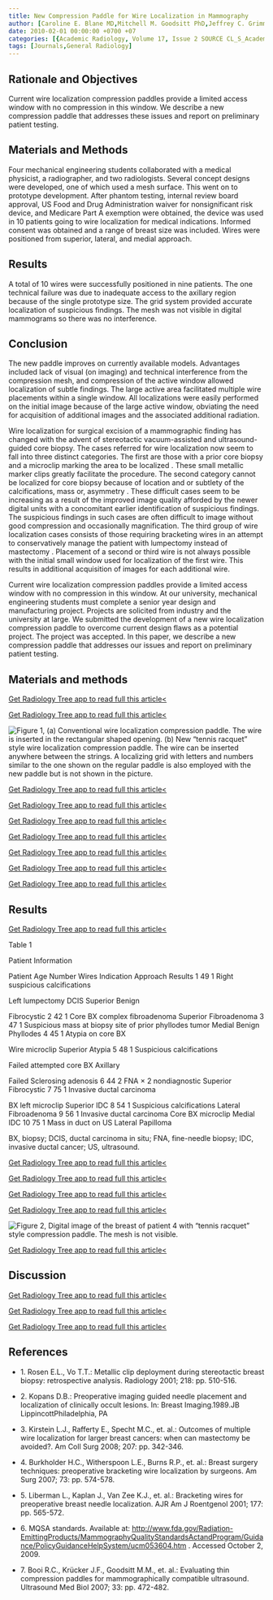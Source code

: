 ```yaml
---
title: New Compression Paddle for Wire Localization in Mammography
author: [Caroline E. Blane MD,Mitchell M. Goodsitt PhD,Jeffrey C. Grimm BEng,James Pavlik BEng,Daniel March BEng,Jonathon T. Ong BEng,Lisa Blacklaw RT,Mark A. Helvie MD]
date: 2010-02-01 00:00:00 +0700 +07
categories: [{Academic Radiology, Volume 17, Issue 2 SOURCE CL_S_AcademicRadiologyVolume17Issue2 1}]
tags: [Journals,General Radiology]
---
```

## Rationale and Objectives

Current wire localization compression paddles provide a limited access window with no compression in this window. We describe a new compression paddle that addresses these issues and report on preliminary patient testing.

## Materials and Methods

Four mechanical engineering students collaborated with a medical physicist, a radiographer, and two radiologists. Several concept designs were developed, one of which used a mesh surface. This went on to prototype development. After phantom testing, internal review board approval, US Food and Drug Administration waiver for nonsignificant risk device, and Medicare Part A exemption were obtained, the device was used in 10 patients going to wire localization for medical indications. Informed consent was obtained and a range of breast size was included. Wires were positioned from superior, lateral, and medial approach.

## Results

A total of 10 wires were successfully positioned in nine patients. The one technical failure was due to inadequate access to the axillary region because of the single prototype size. The grid system provided accurate localization of suspicious findings. The mesh was not visible in digital mammograms so there was no interference.

## Conclusion

The new paddle improves on currently available models. Advantages included lack of visual (on imaging) and technical interference from the compression mesh, and compression of the active window allowed localization of subtle findings. The large active area facilitated multiple wire placements within a single window. All localizations were easily performed on the initial image because of the large active window, obviating the need for acquisition of additional images and the associated additional radiation.

Wire localization for surgical excision of a mammographic finding has changed with the advent of stereotactic vacuum-assisted and ultrasound-guided core biopsy. The cases referred for wire localization now seem to fall into three distinct categories. The first are those with a prior core biopsy and a microclip marking the area to be localized . These small metallic marker clips greatly facilitate the procedure. The second category cannot be localized for core biopsy because of location and or subtlety of the calcifications, mass or, asymmetry . These difficult cases seem to be increasing as a result of the improved image quality afforded by the newer digital units with a concomitant earlier identification of suspicious findings. The suspicious findings in such cases are often difficult to image without good compression and occasionally magnification. The third group of wire localization cases consists of those requiring bracketing wires in an attempt to conservatively manage the patient with lumpectomy instead of mastectomy . Placement of a second or third wire is not always possible with the initial small window used for localization of the first wire. This results in additional acquisition of images for each additional wire.

Current wire localization compression paddles provide a limited access window with no compression in this window. At our university, mechanical engineering students must complete a senior year design and manufacturing project. Projects are solicited from industry and the university at large. We submitted the development of a new wire localization compression paddle to overcome current design flaws as a potential project. The project was accepted. In this paper, we describe a new compression paddle that addresses our issues and report on preliminary patient testing.

## Materials and methods

[Get Radiology Tree app to read full this article<](https://clinicalpub.com/app)

[Get Radiology Tree app to read full this article<](https://clinicalpub.com/app)

![Figure 1, (a) Conventional wire localization compression paddle. The wire is inserted in the rectangular shaped opening. (b) New “tennis racquet” style wire localization compression paddle. The wire can be inserted anywhere between the strings. A localizing grid with letters and numbers similar to the one shown on the regular paddle is also employed with the new paddle but is not shown in the picture.](https://storage.googleapis.com/dl.dentistrykey.com/clinical/NewCompressionPaddleforWireLocalizationinMammography/0_1s20S1076633209004978.jpg)

[Get Radiology Tree app to read full this article<](https://clinicalpub.com/app)

[Get Radiology Tree app to read full this article<](https://clinicalpub.com/app)

[Get Radiology Tree app to read full this article<](https://clinicalpub.com/app)

[Get Radiology Tree app to read full this article<](https://clinicalpub.com/app)

[Get Radiology Tree app to read full this article<](https://clinicalpub.com/app)

[Get Radiology Tree app to read full this article<](https://clinicalpub.com/app)

[Get Radiology Tree app to read full this article<](https://clinicalpub.com/app)

## Results

[Get Radiology Tree app to read full this article<](https://clinicalpub.com/app)

Table 1


Patient Information


Patient Age Number Wires Indication Approach Results 1 49 1 Right suspicious calcifications

Left lumpectomy DCIS Superior Benign

Fibrocystic 2 42 1 Core BX complex fibroadenoma Superior Fibroadenoma 3 47 1 Suspicious mass at biopsy site of prior phyllodes tumor Medial Benign Phyllodes 4 45 1 Atypia on core BX

Wire microclip Superior Atypia 5 48 1 Suspicious calcifications

Failed attempted core BX Axillary

Failed Sclerosing adenosis 6 44 2 FNA × 2 nondiagnostic Superior Fibrocystic 7 75 1 Invasive ductal carcinoma

BX left microclip Superior IDC 8 54 1 Suspicious calcifications Lateral Fibroadenoma 9 56 1 Invasive ductal carcinoma Core BX microclip Medial IDC 10 75 1 Mass in duct on US Lateral Papilloma

BX, biopsy; DCIS, ductal carcinoma in situ; FNA, fine-needle biopsy; IDC, invasive ductal cancer; US, ultrasound.


[Get Radiology Tree app to read full this article<](https://clinicalpub.com/app)

[Get Radiology Tree app to read full this article<](https://clinicalpub.com/app)

[Get Radiology Tree app to read full this article<](https://clinicalpub.com/app)

[Get Radiology Tree app to read full this article<](https://clinicalpub.com/app)

![Figure 2, Digital image of the breast of patient 4 with “tennis racquet” style compression paddle. The mesh is not visible.](https://storage.googleapis.com/dl.dentistrykey.com/clinical/NewCompressionPaddleforWireLocalizationinMammography/1_1s20S1076633209004978.jpg)

[Get Radiology Tree app to read full this article<](https://clinicalpub.com/app)

## Discussion

[Get Radiology Tree app to read full this article<](https://clinicalpub.com/app)

[Get Radiology Tree app to read full this article<](https://clinicalpub.com/app)

[Get Radiology Tree app to read full this article<](https://clinicalpub.com/app)

## References

- 1\. Rosen E.L., Vo T.T.: Metallic clip deployment during stereotactic breast biopsy: retrospective analysis. Radiology 2001; 218: pp. 510-516.


- 2\. Kopans D.B.: Preoperative imaging guided needle placement and localization of clinically occult lesions. In: Breast Imaging.1989.JB LippincottPhiladelphia, PA


- 3\. Kirstein L.J., Rafferty E., Specht M.C., et. al.: Outcomes of multiple wire localization for larger breast cancers: when can mastectomy be avoided?. Am Coll Surg 2008; 207: pp. 342-346.


- 4\. Burkholder H.C., Witherspoon L.E., Burns R.P., et. al.: Breast surgery techniques: preoperative bracketing wire localization by surgeons. Am Surg 2007; 73: pp. 574-578.


- 5\. Liberman L., Kaplan J., Van Zee K.J., et. al.: Bracketing wires for preoperative breast needle localization. AJR Am J Roentgenol 2001; 177: pp. 565-572.


- 6\.  MQSA standards. Available at:  http://www.fda.gov/Radiation-EmittingProducts/MammographyQualityStandardsActandProgram/Guidance/PolicyGuidanceHelpSystem/ucm053604.htm  . Accessed October 2, 2009.


- 7\. Booi R.C., Krücker J.F., Goodsitt M.M., et. al.: Evaluating thin compression paddles for mammographically compatible ultrasound. Ultrasound Med Biol 2007; 33: pp. 472-482.